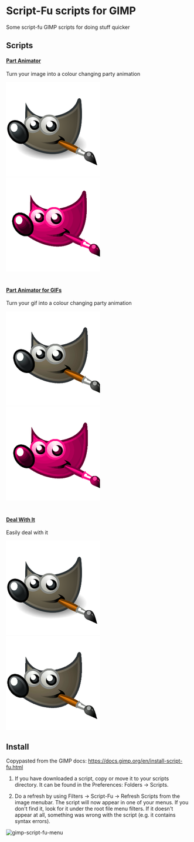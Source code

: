 # Script-Fu scripts for GIMP

Some script-fu GIMP scripts for doing stuff quicker

## Scripts

#### [Part Animator](party-animator.scm)
Turn your image into a colour changing party animation

<img src="demo/party-animator/before.png" width="256"/> <img src="demo/party-animator/after.gif" width="256"/>

#

#### [Part Animator for GIFs](party-animator-for-gifs.scm)
Turn your gif into a colour changing party animation

<img src="demo/party-animator-for-gifs/before.gif" width="256"/> <img src="demo/party-animator-for-gifs/after.gif" width="256"/>

#

#### [Deal With It](deal-with-it.scm)
Easily deal with it

<img src="demo/deal-with-it/before.png" width="256"/> <img src="demo/deal-with-it/after.gif" width="256"/>

## Install

Copypasted from the GIMP docs: https://docs.gimp.org/en/install-script-fu.html

1. If you have downloaded a script, copy or move it to your scripts directory. It can be found in the Preferences: Folders → Scripts.

2. Do a refresh by using Filters → Script-Fu → Refresh Scripts from the image menubar. The script will now appear in one of your menus. If you don't find it, look for it under the root file menu filters. If it doesn't appear at all, something was wrong with the script (e.g. it contains syntax errors).

![gimp-script-fu-menu](https://user-images.githubusercontent.com/3681815/193560766-c7390ac9-7c83-465f-a510-387f2d5ea5b7.png)
